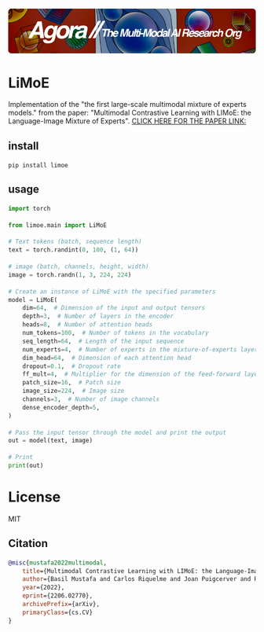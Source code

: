 [![Multi-Modality](agorabanner.png)](https://discord.gg/qUtxnK2NMf)

# LiMoE
Implementation of the "the first large-scale multimodal mixture of experts models." from the paper: "Multimodal Contrastive Learning with LIMoE: the Language-Image Mixture of Experts". [CLICK HERE FOR THE PAPER LINK:](https://arxiv.org/abs/2206.02770)


## install
`pip install limoe`

## usage
```python
import torch

from limoe.main import LiMoE

# Text tokens (batch, sequence length)
text = torch.randint(0, 100, (1, 64))

# image (batch, channels, height, width)
image = torch.randn(1, 3, 224, 224)

# Create an instance of LiMoE with the specified parameters
model = LiMoE(
    dim=64,  # Dimension of the input and output tensors
    depth=3,  # Number of layers in the encoder
    heads=8,  # Number of attention heads
    num_tokens=100,  # Number of tokens in the vocabulary
    seq_length=64,  # Length of the input sequence
    num_experts=4,  # Number of experts in the mixture-of-experts layer
    dim_head=64,  # Dimension of each attention head
    dropout=0.1,  # Dropout rate
    ff_mult=4,  # Multiplier for the dimension of the feed-forward layer
    patch_size=16,  # Patch size
    image_size=224,  # Image size
    channels=3,  # Number of image channels
    dense_encoder_depth=5,
)

# Pass the input tensor through the model and print the output
out = model(text, image)

# Print
print(out)
```

# License
MIT


## Citation
```bibtex
@misc{mustafa2022multimodal,
    title={Multimodal Contrastive Learning with LIMoE: the Language-Image Mixture of Experts}, 
    author={Basil Mustafa and Carlos Riquelme and Joan Puigcerver and Rodolphe Jenatton and Neil Houlsby},
    year={2022},
    eprint={2206.02770},
    archivePrefix={arXiv},
    primaryClass={cs.CV}
}
```